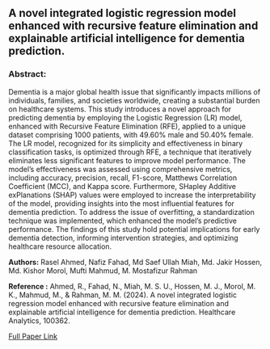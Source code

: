 ## A novel integrated logistic regression model enhanced with recursive feature elimination and explainable artificial intelligence for dementia prediction.

### Abstract: 
Dementia is a major global health issue that significantly impacts millions of individuals, families, and societies worldwide, creating a substantial burden on healthcare systems. This study introduces a novel approach for predicting dementia by employing the Logistic Regression (LR) model, enhanced with Recursive Feature Elimination (RFE), applied to a unique dataset comprising 1000 patients, with 49.60% male and 50.40% female. The LR model, recognized for its simplicity and effectiveness in binary classification tasks, is optimized through RFE, a technique that iteratively eliminates less significant features to improve model performance. The model’s effectiveness was assessed using comprehensive metrics, including accuracy, precision, recall, F1-score, Matthews Correlation Coefficient (MCC), and Kappa score. Furthermore, SHapley Additive exPlanations (SHAP) values were employed to increase the interpretability of the model, providing insights into the most influential features for dementia prediction. To address the issue of overfitting, a standardization technique was implemented, which enhanced the model’s predictive performance. The findings of this study hold potential implications for early dementia detection, informing intervention strategies, and optimizing healthcare resource allocation.

**Authors:**
Rasel Ahmed, Nafiz Fahad, Md Saef Ullah Miah, Md. Jakir Hossen, Md. Kishor Morol, Mufti Mahmud, M. Mostafizur Rahman


**Reference :**
Ahmed, R., Fahad, N., Miah, M. S. U., Hossen, M. J., Morol, M. K., Mahmud, M., & Rahman, M. M. (2024). A novel integrated logistic regression model enhanced with recursive feature elimination and explainable artificial intelligence for dementia prediction. Healthcare Analytics, 100362. 

[Full Paper Link](https://www.sciencedirect.com/science/article/pii/S2772442524000649)
